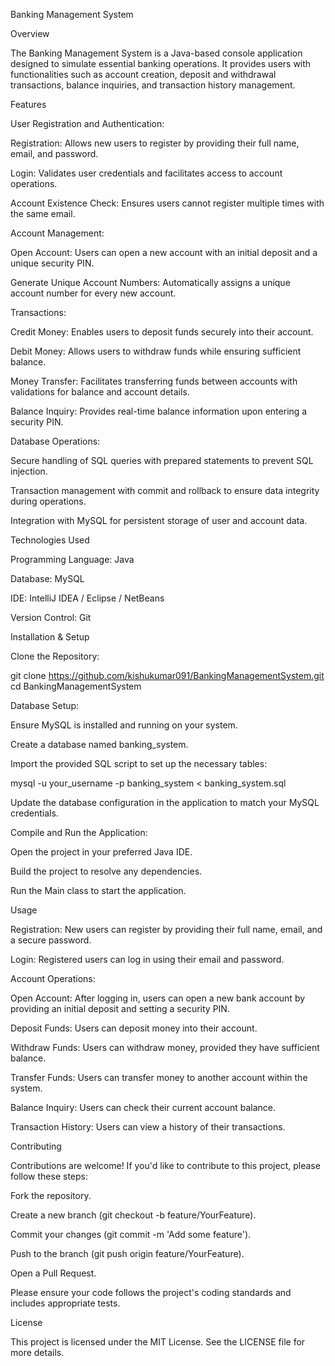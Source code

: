 Banking Management System

Overview

The Banking Management System is a Java-based console application designed to simulate essential banking operations. It provides users with functionalities such as account creation, deposit and withdrawal transactions, balance inquiries, and transaction history management.

Features

User Registration and Authentication:

Registration: Allows new users to register by providing their full name, email, and password.

Login: Validates user credentials and facilitates access to account operations.

Account Existence Check: Ensures users cannot register multiple times with the same email.

Account Management:

Open Account: Users can open a new account with an initial deposit and a unique security PIN.

Generate Unique Account Numbers: Automatically assigns a unique account number for every new account.

Transactions:

Credit Money: Enables users to deposit funds securely into their account.

Debit Money: Allows users to withdraw funds while ensuring sufficient balance.

Money Transfer: Facilitates transferring funds between accounts with validations for balance and account details.

Balance Inquiry: Provides real-time balance information upon entering a security PIN.

Database Operations:

Secure handling of SQL queries with prepared statements to prevent SQL injection.

Transaction management with commit and rollback to ensure data integrity during operations.

Integration with MySQL for persistent storage of user and account data.

Technologies Used

Programming Language: Java

Database: MySQL

IDE: IntelliJ IDEA / Eclipse / NetBeans

Version Control: Git

Installation & Setup

Clone the Repository:

git clone https://github.com/kishukumar091/BankingManagementSystem.git
cd BankingManagementSystem

Database Setup:

Ensure MySQL is installed and running on your system.

Create a database named banking_system.

Import the provided SQL script to set up the necessary tables:

mysql -u your_username -p banking_system < banking_system.sql

Update the database configuration in the application to match your MySQL credentials.

Compile and Run the Application:

Open the project in your preferred Java IDE.

Build the project to resolve any dependencies.

Run the Main class to start the application.

Usage

Registration: New users can register by providing their full name, email, and a secure password.

Login: Registered users can log in using their email and password.

Account Operations:

Open Account: After logging in, users can open a new bank account by providing an initial deposit and setting a security PIN.

Deposit Funds: Users can deposit money into their account.

Withdraw Funds: Users can withdraw money, provided they have sufficient balance.

Transfer Funds: Users can transfer money to another account within the system.

Balance Inquiry: Users can check their current account balance.

Transaction History: Users can view a history of their transactions.

Contributing

Contributions are welcome! If you'd like to contribute to this project, please follow these steps:

Fork the repository.

Create a new branch (git checkout -b feature/YourFeature).

Commit your changes (git commit -m 'Add some feature').

Push to the branch (git push origin feature/YourFeature).

Open a Pull Request.

Please ensure your code follows the project's coding standards and includes appropriate tests.

License

This project is licensed under the MIT License. See the LICENSE file for more details.

